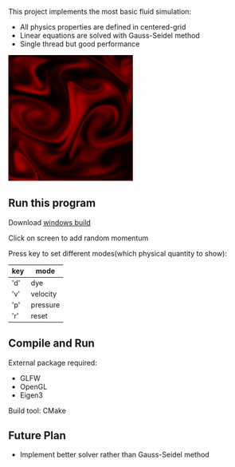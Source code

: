 This project implements the most basic fluid simulation:

- All physics properties are defined in centered-grid
- Linear equations are solved with Gauss-Seidel method
- Single thread but good performance

![thumbnail](thumbnail.png)

## Run this program

Download [windows build](https://github.com/yoharol/Stable-Fluids/releases/tag/v1.0)

Click on screen to add random momentum

Press key to set different modes(which physical quantity to show):

| key | mode     |
| --- | -------- |
| 'd' | dye      |
| 'v' | velocity |
| 'p' | pressure |
| 'r' | reset    |

## Compile and Run

External package required:

- GLFW
- OpenGL
- Eigen3

Build tool: CMake

## Future Plan

- Implement better solver rather than Gauss-Seidel method

